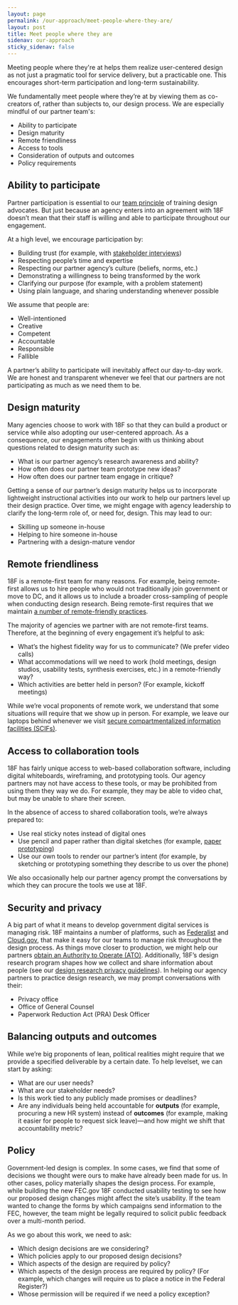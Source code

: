 ```yaml
---
layout: page
permalink: /our-approach/meet-people-where-they-are/
layout: post
title: Meet people where they are
sidenav: our-approach
sticky_sidenav: false
---
```


Meeting people where they're at helps them realize user-centered design as not just a pragmatic tool for service delivery, but a practicable one. This encourages short-term participation and long-term sustainability. 

We fundamentally meet people where they’re at by viewing them as co-creators of, rather than subjects to, our design process. We are especially mindful of our partner team's:

- Ability to participate
- Design maturity
- Remote friendliness
- Access to tools
- Consideration of outputs and outcomes
- Policy requirements


## Ability to participate

Partner participation is essential to our [team principle]({{site.baseurl}}/our-approach/values-and-principles}) of training design advocates. But just because an agency enters into an agreement with 18F doesn’t mean that their staff is willing and able to participate throughout our engagement. 

At a high level, we encourage participation by:
- Building trust (for example, with [stakeholder interviews](https://18f.gsa.gov/2016/06/20/build-empathy-with-stakeholder-interviews-part-1-preparation/))
- Respecting people’s time and expertise
- Respecting our partner agency’s culture (beliefs, norms, etc.)
- Demonstrating a willingness to being transformed by the work
- Clarifying our purpose (for example, with a problem statement)
- Using plain language, and sharing understanding whenever possible


We assume that people are: 
- Well-intentioned
- Creative
- Competent
- Accountable
- Responsible
- Fallible

A partner’s ability to participate will inevitably affect our day-to-day work. We are honest and transparent whenever we feel that our partners are not participating as much as we need them to be.


## Design maturity

Many agencies choose to work with 18F so that they can build a product or service while also adopting our user-centered approach. As a consequence, our engagements often begin with us thinking about questions related to design maturity such as:

- What is our partner agency’s research awareness and ability? 
- How often does our partner team prototype new ideas?
- How often does our partner team engage in critique?

Getting a sense of our partner’s design maturity helps us to incorporate lightweight instructional activities into our work to help our partners level up their design practice. Over time, we might engage with agency leadership to clarify the long-term role of, or need for, design. This may lead to our:
- Skilling up someone in-house
- Helping to hire someone in-house
- Partnering with a design-mature vendor


## Remote friendliness

18F is a remote-first team for many reasons. For example, being remote-first allows us  to hire people who would not traditionally join government or move to DC, and it allows us to include a broader cross-sampling of people when conducting design research. Being remote-first requires that we maintain [a number of remote-friendly practices](https://18f.gsa.gov/2015/10/15/best-practices-for-distributed-teams/).

The majority of agencies we partner with are not remote-first teams. Therefore, at the beginning of every engagement it’s helpful to ask:
- What’s the highest fidelity way for us to communicate? (We prefer video calls)
- What accommodations will we need to work (hold meetings, design studios, usability tests, synthesis exercises, etc.) in a remote-friendly way?
- Which activities are better held in person? (For example, kickoff meetings)

While we’re vocal proponents of remote work, we understand that some situations will require that we show up in person. For example, we leave our laptops behind whenever we visit [secure compartmentalized information facilities (SCIFs)](https://en.wikipedia.org/wiki/Sensitive_Compartmented_Information_Facility).


## Access to collaboration tools

18F has fairly unique access to web-based collaboration software, including digital whiteboards, wireframing, and prototyping tools. Our agency partners may not have access to these tools, or may be prohibited from using them they way we do. For example, they may be able to video chat, but may be unable to share their screen. 

In the absence of access to shared collaboration tools, we’re always prepared to:
- Use real sticky notes instead of digital ones
- Use pencil and paper rather than digital sketches (for example, [paper prototyping](https://www.nngroup.com/reports/paper-prototyping-training-video/))
- Use our own tools to render our partner’s intent (for example, by sketching or prototyping something they describe to us over the phone)

We also occasionally help our partner agency prompt the conversations by which they can procure the tools we use at 18F.


## Security and privacy

A big part of what it means to develop government digital services is managing risk. 18F maintains a number of platforms, such as [Federalist](https://federalist.18f.gov/) and [Cloud.gov](https://cloud.gov/), that make it easy for our teams to manage risk throughout the design process. As things move closer to production, we might help our partners [obtain an Authority to Operate (ATO)](https://before-you-ship.18f.gov/ato/).
Additionally, 18F’s design research program shapes how we collect and share information about people (see our [design research privacy guidelines]({{site.baseurl}}/research/privacy)). In helping our agency partners to practice design research, we may prompt conversations with their:
- Privacy office
- Office of General Counsel
- Paperwork Reduction Act (PRA) Desk Officer


## Balancing outputs and outcomes

While we’re big proponents of lean, political realities might require that we provide a specified deliverable by a certain date. To help levelset, we can start by asking:
- What are our user needs?
- What are our stakeholder needs?
- Is this work tied to any publicly made promises or deadlines?
- Are any individuals being held accountable for **outputs** (for example, procuring a new HR system) instead of **outcomes** (for example, making it easier for people to request sick leave)—and how might we shift that accountability metric?

## Policy
Government-led design is complex. In some cases, we find that some of decisions we thought were ours to make have already been made for us. In other cases, policy materially shapes the design process. For example, while building the new FEC.gov 18F conducted usability testing to see how our proposed design changes might affect the site’s usability. If the team wanted to change the forms by which campaigns send information to the FEC, however, the team might be legally required to solicit public feedback over a multi-month period.

As we go about this work, we need to ask:

- Which design decisions are we considering?
- Which policies apply to our proposed design decisions?
- Which aspects of the design are required by policy?
- Which aspects of the design process are required by policy? (For example, which changes will require us to place a notice in the Federal Register?)
- Whose permission will be required if we need a policy exception?